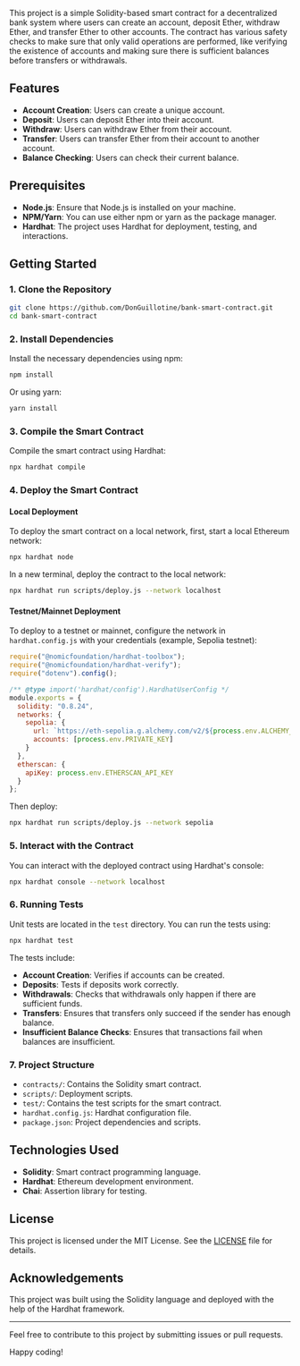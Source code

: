 This project is a simple Solidity-based smart contract for a decentralized bank system where users can create an account, deposit Ether, withdraw Ether, and transfer Ether to other accounts. The contract has various safety checks to make sure that only valid operations are performed, like verifying the existence of accounts and making sure there is sufficient balances before transfers or withdrawals.

## Features

- **Account Creation**: Users can create a unique account.
- **Deposit**: Users can deposit Ether into their account.
- **Withdraw**: Users can withdraw Ether from their account.
- **Transfer**: Users can transfer Ether from their account to another account.
- **Balance Checking**: Users can check their current balance.

## Prerequisites

- **Node.js**: Ensure that Node.js is installed on your machine.
- **NPM/Yarn**: You can use either npm or yarn as the package manager.
- **Hardhat**: The project uses Hardhat for deployment, testing, and interactions.

## Getting Started

### 1. Clone the Repository

```bash
git clone https://github.com/DonGuillotine/bank-smart-contract.git
cd bank-smart-contract
```

### 2. Install Dependencies

Install the necessary dependencies using npm:

```bash
npm install
```

Or using yarn:

```bash
yarn install
```

### 3. Compile the Smart Contract

Compile the smart contract using Hardhat:

```bash
npx hardhat compile
```

### 4. Deploy the Smart Contract

#### Local Deployment

To deploy the smart contract on a local network, first, start a local Ethereum network:

```bash
npx hardhat node
```

In a new terminal, deploy the contract to the local network:

```bash
npx hardhat run scripts/deploy.js --network localhost
```

#### Testnet/Mainnet Deployment

To deploy to a testnet or mainnet, configure the network in `hardhat.config.js` with your credentials (example, Sepolia testnet):

```javascript
require("@nomicfoundation/hardhat-toolbox");
require("@nomicfoundation/hardhat-verify");
require("dotenv").config();

/** @type import('hardhat/config').HardhatUserConfig */
module.exports = {
  solidity: "0.8.24",
  networks: {
    sepolia: {
      url: `https://eth-sepolia.g.alchemy.com/v2/${process.env.ALCHEMY_API_KEY}`,
      accounts: [process.env.PRIVATE_KEY]
    }
  },
  etherscan: {
    apiKey: process.env.ETHERSCAN_API_KEY
  }
};

```

Then deploy:

```bash
npx hardhat run scripts/deploy.js --network sepolia
```

### 5. Interact with the Contract

You can interact with the deployed contract using Hardhat's console:

```bash
npx hardhat console --network localhost
```

### 6. Running Tests

Unit tests are located in the `test` directory. You can run the tests using:

```bash
npx hardhat test
```

The tests include:

- **Account Creation**: Verifies if accounts can be created.
- **Deposits**: Tests if deposits work correctly.
- **Withdrawals**: Checks that withdrawals only happen if there are sufficient funds.
- **Transfers**: Ensures that transfers only succeed if the sender has enough balance.
- **Insufficient Balance Checks**: Ensures that transactions fail when balances are insufficient.

### 7. Project Structure

- `contracts/`: Contains the Solidity smart contract.
- `scripts/`: Deployment scripts.
- `test/`: Contains the test scripts for the smart contract.
- `hardhat.config.js`: Hardhat configuration file.
- `package.json`: Project dependencies and scripts.

## Technologies Used

- **Solidity**: Smart contract programming language.
- **Hardhat**: Ethereum development environment.
- **Chai**: Assertion library for testing.

## License

This project is licensed under the MIT License. See the [LICENSE](LICENSE) file for details.

## Acknowledgements

This project was built using the Solidity language and deployed with the help of the Hardhat framework.

---

Feel free to contribute to this project by submitting issues or pull requests.

Happy coding!
